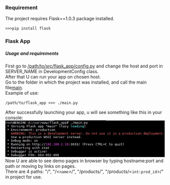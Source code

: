 ### Requirement
The project requires Flask==1.0.3 package installed.<br>
```
>>>pip install flask
```

### Flask App <br>
##### Usage and requirements
First go to [/path/to/src/flask_app/config.py](/src/flask_app/config.py) and change the host and port in SERVER_NAME in DevelopmentConfig class.<br>
After that U can run your app on chosen host.<br>
Go to the folder in which the project was installed, and call the main file[main](/src/flask_app/main.py).<br>
Example of use:<br>
```
/path/to/flask_app >>> ./main.py
```
After successfully launching your app, u will see something like this in your console:<br>
![result](https://github.com/aozerets/web-dev/blob/master/share/images/flask_init.jpg)<br>
Now U are able to see demo pages in browser by typing hostname:port and path or moving by links on pages.<br>
There are 4 paths: "/", "/<`name`>/", "/products/", "/products/<`int:prod_id`>/" in project for use.<br>
